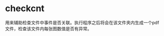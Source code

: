 <!-- checkcnt.md --- 
;; 
;; Description: 
;; Author: Hongyi Wu(吴鸿毅)
;; Email: wuhongyi@qq.com 
;; Created: 一 12月  3 11:02:31 2018 (+0800)
;; Last-Updated: 一 12月  3 11:02:47 2018 (+0800)
;;           By: Hongyi Wu(吴鸿毅)
;;     Update #: 1
;; URL: http://wuhongyi.cn -->

# checkcnt

用来辅助检查文件中事件是否关联。执行程序之后将会在该文件夹内生成一个pdf文件，检查该文件内每张图数值是否有异常。



<!-- checkcnt.md ends here -->
